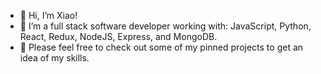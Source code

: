 - 👋 Hi, I’m Xiao!
- 👀 I’m a full stack software developer working with: JavaScript, Python, React, Redux, NodeJS, Express, and MongoDB.
- 🌱 Please feel free to check out some of my pinned projects to get an idea of my skills.

<!---
xiao-meng1/xiao-meng1 is a ✨ special ✨ repository because its `README.md` (this file) appears on your GitHub profile.
You can click the Preview link to take a look at your changes.
--->
